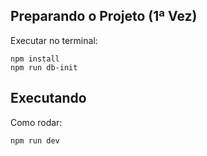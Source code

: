 ## Preparando o Projeto (1ª Vez)
Executar no terminal:

```
npm install
npm run db-init
```
## Executando
Como rodar:
```
npm run dev 
```



